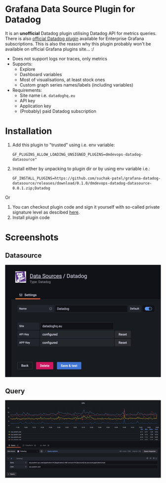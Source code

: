 # Grafana Data Source Plugin for Datadog

It is an **unofficial** Datadog plugin utilising Datadog API for metrics queries. There is also [official Datadog plugin](https://grafana.com/grafana/plugins/grafana-datadog-datasource/) available for Enterprise Grafana subscriptions. This is also the reason why this plugin probably won't be available on official Grafana plugins site... :/

* Does not support logs nor traces, only metrics
* Supports:
   * Explore
   * Dashboard variables
   * Most of visualisations, at least stock ones
   * Custom graph series names/labels (including variables)
* Requirements:
   * Site name i.e. `datadoghq.eu`
   * API key
   * Application key
   * (Probably) paid Datadog subscription

# Installation

1. Add this plugin to "trusted" using i.e. env variable:
   ```
   GF_PLUGINS_ALLOW_LOADING_UNSIGNED_PLUGINS=dmdevops-datadog-datasource"
   ```
2. Install either by unpacking to plugin dir or by using env variable i.e.:
   ```
   GF_INSTALL_PLUGINS=https://github.com/suchak-patel/grafana-datadog-datasource/releases/download/0.1.0/dmdevops-datadog-datasource-0.0.1.zip;Datadog
   ```
Or

1. You can checkout plugin code and sign it yourself with so-called private signature level as descibed [here](https://grafana.com/docs/grafana/latest/developers/plugins/sign-a-plugin/).
2. Install plugin code

# Screenshots

## Datasource

![Datasource](https://github.com/suchak-patel/grafana-datadog-datasource/raw/main/src/img/datasource.jpg)

## Query

![Query](https://github.com/suchak-patel/grafana-datadog-datasource/raw/main/src/img/query_full.jpg)
```

